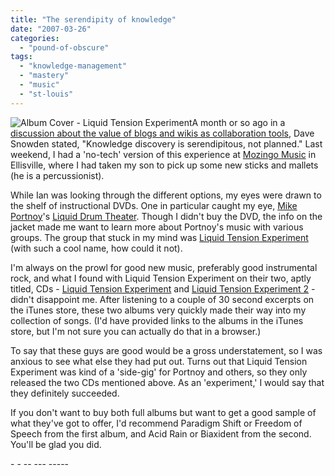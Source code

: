 ```yaml
---
title: "The serendipity of knowledge"
date: "2007-03-26"
categories: 
  - "pound-of-obscure"
tags: 
  - "knowledge-management"
  - "mastery"
  - "music"
  - "st-louis"
---
```


![Album Cover - Liquid Tension Experiment](images/B0000067YK.01._SCLZZZZZZZ_SL210_.jpg "Album Cover - Liquid Tension Experiment")A month or so ago in a [discussion about the value of blogs and wikis as collaboration tools](http://www.cognitive-edge.com/2007/02/huberts_error.php "Cognitive Edge:  Hubert's error"), Dave Snowden stated, "Knowledge discovery is serendipitous, not planned." Last weekend, I had a 'no-tech' version of this experience at [Mozingo Music](http://www.mozingomusic.com/ "Mozingo Music") in Ellisville, where I had taken my son to pick up some new sticks and mallets (he is a percussionist).

While Ian was looking through the different options, my eyes were drawn to the shelf of instructional DVDs. One in particular caught my eye, [Mike Portnoy](http://www.mikeportnoy.com/ "Mike Portnoy.com - The Official Website")'s [Liquid Drum Theater](http://astore.amazon.com/gbrettmiller-20/detail/B00005RYOX/105-0704870-6814832 "amazon:  Mike Portnoy - Liquid Drum Theater"). Though I didn't buy the DVD, the info on the jacket made me want to learn more about Portnoy's music with various groups. The group that stuck in my mind was [Liquid Tension Experiment](http://en.wikipedia.org/wiki/Liquid_Tension_Experiment "wikipedia:  Liquid Tension Experiment") (with such a cool name, how could it not).

I'm always on the prowl for good new music, preferably good instrumental rock, and what I found with Liquid Tension Experiment on their two, aptly titled, CDs - [Liquid Tension Experiment](http://astore.amazon.com/gbrettmiller-20/detail/B0000067YK/105-0704870-6814832 "amazon:  Liquid Tension Experiment") and [Liquid Tension Experiment 2](http://astore.amazon.com/gbrettmiller-20/detail/B00000J7UT/105-0704870-6814832 "amazon:  Liquid Tension Experiment 2") - didn't disappoint me. After listening to a couple of 30 second excerpts on the iTunes store, these two albums very quickly made their way into my collection of songs. (I'd have provided links to the albums in the iTunes store, but I'm not sure you can actually do that in a browser.)

To say that these guys are good would be a gross understatement, so I was anxious to see what else they had put out. Turns out that Liquid Tension Experiment was kind of a 'side-gig' for Portnoy and others, so they only released the two CDs mentioned above. As an 'experiment,' I would say that they definitely succeeded.

If you don't want to buy both full albums but want to get a good sample of what they've got to offer, I'd recommend Paradigm Shift or Freedom of Speech from the first album, and Acid Rain or Biaxident from the second. You'll be glad you did.

\- - -- --- -----
